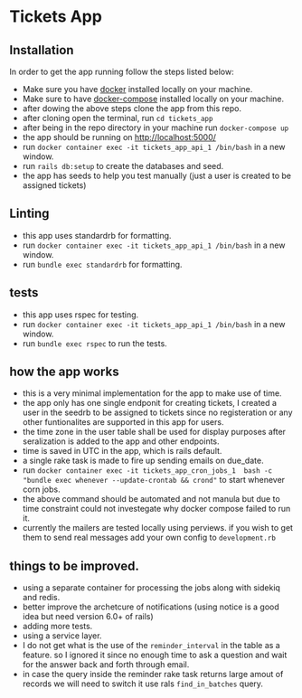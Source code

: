 # Tickets App

## Installation
In order to get the app running follow the steps listed below:
* Make sure you have [docker](https://docs.docker.com/engine/install/) installed locally on your machine.
* Make sure to have [docker-compose](https://docs.docker.com/compose/install/) installed locally on your machine.
* after dowing the above steps clone the app from this repo.
* after cloning open the terminal, run `cd tickets_app`
* after being in the repo directory in your machine run `docker-compose up`
* the app should be running on [http://localhost:5000/](http://localhost:5000/)
* run `docker container exec -it tickets_app_api_1 /bin/bash` in a new window.
* run `rails db:setup` to create the databases and seed.
* the app has seeds to help you test manually (just a user is created to be assigned tickets)

## Linting

* this app uses standardrb for formatting.
* run `docker container exec -it tickets_app_api_1 /bin/bash` in a new window.
* run `bundle exec standardrb` for formatting.

## tests
* this app uses rspec for testing.
* run `docker container exec -it tickets_app_api_1 /bin/bash` in a new window.
* run `bundle exec rspec` to run the tests.

## how the app works
* this is a very minimal implementation for the app to make use of time.
* the app only has one single endponit for creating tickets, I created a user in the seedrb to be assigned to tickets since no registeration
   or any other funtionalites are supported in this app for users.
* the time zone in the user table shall be used for display purposes after seralization is added to the app and other endpoints.
* time is saved in  UTC in the app, which is rails default.
* a single rake task is made to fire up sending emails on due_date.
* run `docker container exec -it tickets_app_cron_jobs_1  bash -c "bundle exec whenever --update-crontab && crond"` to start whenever corn jobs.
* the above command should be automated and not manula but due to time constraint could not investegate why docker compose failed to run it.
* currently the mailers are tested locally using perviews. if you wish to get them to send real messages add your own config to `development.rb`
## things to be improved.
* using a separate container for processing the jobs along with sidekiq and redis.
* better improve the archetcure of notifications (using notice is a good idea but need version 6.0+ of rails)
* adding more tests.
* using a service layer.
* I do not get what is the use of the `reminder_interval` in the table as a feature. so I ignored it since no enough time to ask a question and wait for the answer back and forth through email. 
* in case the query inside the reminder rake task returns large amout of records we will need to switch it use rals `find_in_batches` query.
